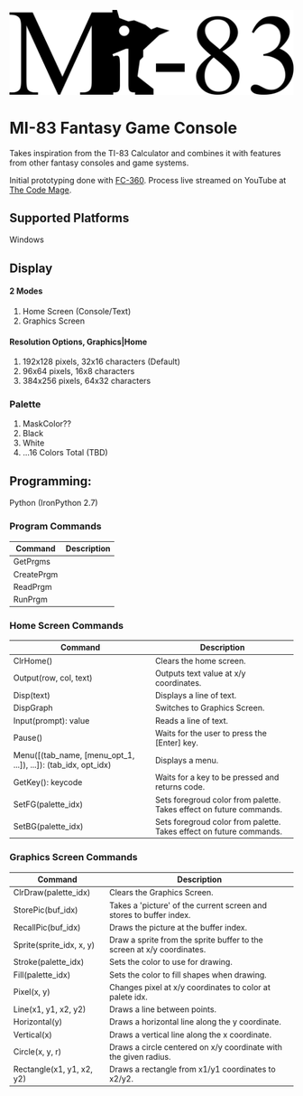 ![MI-83 Logo](./Images/mi_83_logo.png)

# MI-83 Fantasy Game Console

Takes inspiration from the TI-83 Calculator and combines it with features from other fantasy consoles and game systems.

Initial prototyping done with [FC-360](https://github.com/srakowski/FC360). Process live streamed on YouTube at [The Code Mage](https://www.youtube.com/channel/UCwRuD5EmUMu-JAi_AW5jJLw).

## Supported Platforms
Windows

## Display

#### 2 Modes
1. Home Screen (Console/Text)
1. Graphics Screen

#### Resolution Options, Graphics|Home
1. 192x128 pixels, 32x16 characters (Default)
1. 96x64 pixels, 16x8 characters
1. 384x256 pixels, 64x32 characters

### Palette
1. MaskColor??
1. Black
1. White
1. ...16 Colors Total (TBD)

## Programming:
Python (IronPython 2.7)

### Program Commands

|Command|Description|
|-------|-----------|
|GetPrgms||
|CreatePrgm||
|ReadPrgm||
|RunPrgm||

### Home Screen Commands 

|Command|Description|
|-------|-----------|
|ClrHome()|Clears the home screen.|
|Output(row, col, text)|Outputs text value at x/y coordinates.|
|Disp(text)|Displays a line of text.|
|DispGraph|Switches to Graphics Screen.|
|Input(prompt): value|Reads a line of text.|
|Pause()|Waits for the user to press the [Enter] key.|
|Menu([(tab_name, [menu_opt_1, ...]), ...]): (tab_idx, opt_idx)|Displays a menu.|
|GetKey(): keycode|Waits for a key to be pressed and returns code.|
|SetFG(palette_idx)|Sets foregroud color from palette. Takes effect on future commands.|
|SetBG(palette_idx)|Sets foregroud color from palette. Takes effect on future commands.|

### Graphics Screen Commands

|Command|Description|
|-------|-----------|
|ClrDraw(palette_idx)|Clears the Graphics Screen.|
|StorePic(buf_idx)|Takes a 'picture' of the current screen and stores to buffer index.|
|RecallPic(buf_idx)|Draws the picture at the buffer index.|
|Sprite(sprite_idx, x, y)|Draw a sprite from the sprite buffer to the screen at x/y coordinates.|
|Stroke(palette_idx)|Sets the color to use for drawing.|
|Fill(palette_idx)|Sets the color to fill shapes when drawing.|
|Pixel(x, y)|Changes pixel at x/y coordinates to color at palete idx.|
|Line(x1, y1, x2, y2)|Draws a line between points.|
|Horizontal(y)|Draws a horizontal line along the y coordinate.|
|Vertical(x)|Draws a vertical line along the x coordinate.|
|Circle(x, y, r)|Draws a circle centered on x/y coordinate with the given radius.|
|Rectangle(x1, y1, x2, y2)|Draws a rectangle from x1/y1 coordinates to x2/y2.|










